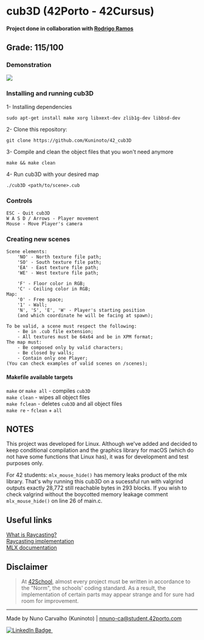 # cub3D (42Porto - 42Cursus)  

#### Project done in collaboration with [Rodrigo Ramos](https://github.com/ramos21rodrigo)  

## Grade: 115/100  

### Demonstration  

![](./extras/showcase.gif)

### Installing and running cub3D  

1- Installing dependencies

	sudo apt-get install make xorg libxext-dev zlib1g-dev libbsd-dev
2- Clone this repository:  

	git clone https://github.com/Kuninoto/42_cub3D
3- Compile and clean the object files that you won't need anymore  

	make && make clean
4- Run cub3D with your desired map

	./cub3D <path/to/scene>.cub

### Controls  

	ESC - Quit cub3D
	W A S D / Arrows - Player movement
	Mouse - Move Player's camera 

### Creating new scenes  

	Scene elements:
		'NO' - North texture file path;
		'SO' - South texture file path;
		'EA' - East texture file path;
		'WE' - West texture file path;

		'F' - Floor color in RGB;
		'C' - Ceiling color in RGB;
	Map:
		'0' - Free space;  
		'1' - Wall;  
		'N', 'S', 'E', 'W' - Player's starting position
		(and which coordinate he will be facing at spawn);  

	To be valid, a scene must respect the following:
		- Be in .cub file extension;
		- All textures must be 64x64 and be in XPM format;  
	The map must:
		- Be composed only by valid characters;  
		- Be closed by walls;  
		- Contain only one Player;  
	(You can check examples of valid scenes on /scenes);

#### Makefile available targets  
`make` or `make all` - compiles `cub3D`  
`make clean` - wipes all object files  
`make fclean` - deletes `cub3D` and all object files  
`make re` - `fclean` + `all`  

## NOTES
This project was developed for Linux. Although we've added and decided to  keep conditional compilation and the graphics library for macOS (which do not have some functions that Linux has), it was for development and test purposes only.  

For 42 students:
`mlx_mouse_hide()` has memory leaks product of the mlx library. That's why running this cub3D on a sucessful run with valgrind outputs exactly 28,772 still reachable bytes in 293 blocks.
If you wish to check valgrind without the boycotted memory leakage comment `mlx_mouse_hide()` on line 26 of main.c.  

## Useful links  
[What is Raycasting?](https://en.wikipedia.org/wiki/Ray_casting)  
[Raycasting implementation](https://lodev.org/cgtutor/raycasting.html)  
[MLX documentation](https://harm-smits.github.io/42docs/)  

## Disclaimer  
> At [42School](https://en.wikipedia.org/wiki/42_(school)), almost every project must be written in accordance to the "Norm", the schools' coding standard. As a result, the implementation of certain parts may appear strange and for sure had room for improvement.

---
Made by Nuno Carvalho (Kuninoto) | nnuno-ca@student.42porto.com  
<div id="badge"> <a href="https://www.linkedin.com/in/nuno-carvalho-218822247"/> <img src="https://img.shields.io/badge/LinkedIn-blue?style=for-the-badge&logo=linkedin&logoColor=white" alt="LinkedIn Badge"/>&nbsp;
